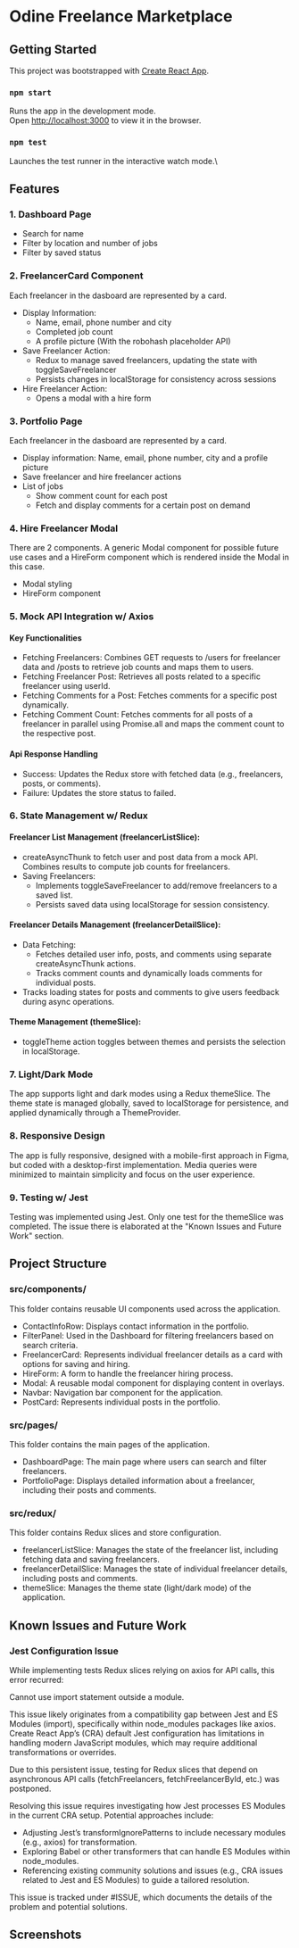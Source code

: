 # Odine Freelance Marketplace

## Getting Started

This project was bootstrapped with [Create React App](https://github.com/facebook/create-react-app).

### `npm start`

Runs the app in the development mode.\
Open [http://localhost:3000](http://localhost:3000) to view it in the browser.

### `npm test`

Launches the test runner in the interactive watch mode.\

## Features

### 1. Dashboard Page
- Search for name
- Filter by location and number of jobs
- Filter by saved status

### 2. FreelancerCard Component
Each freelancer in the dasboard are represented by a card.
- Display Information:
    - Name, email, phone number and city
    - Completed job count
    - A profile picture (With the robohash placeholder API)
- Save Freelancer Action:
    - Redux to manage saved freelancers, updating the state with toggleSaveFreelancer
    - Persists changes in localStorage for consistency across sessions
- Hire Freelancer Action:
    - Opens a modal with a hire form

### 3. Portfolio Page
Each freelancer in the dasboard are represented by a card.
- Display information: Name, email, phone number, city and a profile picture
- Save freelancer and hire freelancer actions
- List of jobs
    - Show comment count for each post
    - Fetch and display comments for a certain post on demand

### 4. Hire Freelancer Modal
There are 2 components. A generic Modal component for possible future use cases and a HireForm component which is rendered inside the Modal in this case.
- Modal styling
- HireForm component

### 5. Mock API Integration w/ Axios
#### Key Functionalities
- Fetching Freelancers: Combines GET requests to /users for freelancer data and /posts to retrieve job counts and maps them to users.
- Fetching Freelancer Post: Retrieves all posts related to a specific freelancer using userId.
- Fetching Comments for a Post: Fetches comments for a specific post dynamically.
- Fetching Comment Count: Fetches comments for all posts of a freelancer in parallel using Promise.all and maps the comment count to the respective post.

#### Api Response Handling
- Success: Updates the Redux store with fetched data (e.g., freelancers, posts, or comments).
- Failure: Updates the store status to failed.

### 6. State Management w/ Redux
#### Freelancer List Management (freelancerListSlice):
- createAsyncThunk to fetch user and post data from a mock API. Combines results to compute job counts for freelancers.
- Saving Freelancers:
    - Implements toggleSaveFreelancer to add/remove freelancers to a saved list.
    - Persists saved data using localStorage for session consistency.

#### Freelancer Details Management (freelancerDetailSlice):
- Data Fetching:
    - Fetches detailed user info, posts, and comments using separate createAsyncThunk actions.
	- Tracks comment counts and dynamically loads comments for individual posts.
- Tracks loading states for posts and comments to give users feedback during async operations.

#### Theme Management (themeSlice):
- toggleTheme action toggles between themes and persists the selection in localStorage.

### 7. Light/Dark Mode
The app supports light and dark modes using a Redux themeSlice. The theme state is managed globally, saved to localStorage for persistence, and applied dynamically through a ThemeProvider.

### 8. Responsive Design
The app is fully responsive, designed with a mobile-first approach in Figma, but coded with a desktop-first implementation. Media queries were minimized to maintain simplicity and focus on the user experience.

### 9. Testing w/ Jest
Testing was implemented using Jest. Only one test for the themeSlice was completed. The issue there is elaborated at the "Known Issues and Future Work" section.

## Project Structure

### src/components/
This folder contains reusable UI components used across the application.
- ContactInfoRow: Displays contact information in the portfolio.
- FilterPanel: Used in the Dashboard for filtering freelancers based on search criteria.
- FreelancerCard: Represents individual freelancer details as a card with options for saving and hiring.
- HireForm: A form to handle the freelancer hiring process.
- Modal: A reusable modal component for displaying content in overlays.
- Navbar: Navigation bar component for the application.
- PostCard: Represents individual posts in the portfolio.

### src/pages/
This folder contains the main pages of the application.
- DashboardPage: The main page where users can search and filter freelancers.
- PortfolioPage: Displays detailed information about a freelancer, including their posts and comments.

### src/redux/
This folder contains Redux slices and store configuration.
- freelancerListSlice: Manages the state of the freelancer list, including fetching data and saving freelancers.
- freelancerDetailSlice: Manages the state of individual freelancer details, including posts and comments.
- themeSlice: Manages the theme state (light/dark mode) of the application.


## Known Issues and Future Work
### Jest Configuration Issue
While implementing tests Redux slices relying on axios for API calls, this error recurred:

Cannot use import statement outside a module. 

This issue likely originates from a compatibility gap between Jest and ES Modules (import), specifically within node_modules packages like axios. Create React App’s (CRA) default Jest configuration has limitations in handling modern JavaScript modules, which may require additional transformations or overrides.

Due to this persistent issue, testing for Redux slices that depend on asynchronous API calls (fetchFreelancers, fetchFreelancerById, etc.) was postponed.

Resolving this issue requires investigating how Jest processes ES Modules in the current CRA setup. Potential approaches include:
- Adjusting Jest’s transformIgnorePatterns to include necessary modules (e.g., axios) for transformation.
- Exploring Babel or other transformers that can handle ES Modules within node_modules.
- Referencing existing community solutions and issues (e.g., CRA issues related to Jest and ES Modules) to guide a tailored resolution.

This issue is tracked under #ISSUE, which documents the details of the problem and potential solutions.

## Screenshots